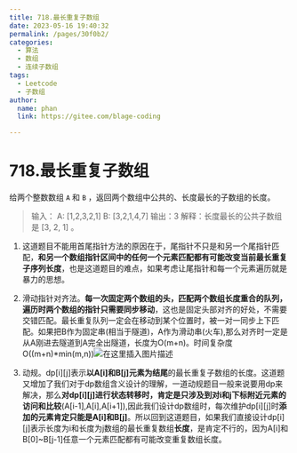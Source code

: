 ```yaml
---
title: 718.最长重复子数组
date: 2023-05-16 19:40:32
permalink: /pages/30f0b2/
categories: 
  - 算法
  - 数组
  - 连续子数组
tags: 
  - Leetcode
  - 子数组
author: 
  name: phan
  link: https://gitee.com/blage-coding

---
```

# 718.最长重复子数组

给两个整数数组 `A` 和 `B` ，返回两个数组中公共的、长度最长的子数组的长度。

> 输入：
> A: [1,2,3,2,1]
> B: [3,2,1,4,7]
> 输出：3
> 解释：长度最长的公共子数组是 [3, 2, 1] 。

1. 这道题目不能用首尾指针方法的原因在于，尾指针不只是和另一个尾指针匹配，**和另一个数组指针区间中的任何一个元素匹配都有可能改变当前最长重复子序列长度**，也是这道题目的难点，如果考虑让尾指针和每一个元素遍历就是暴力的思想。
2. 滑动指针对齐法。**每一次固定两个数组的头，匹配两个数组长度重合的队列，遍历时两个数组的指针只需要同步移动**，这也是固定头部对齐的好处，不需要交错匹配。最长重复队列一定会在移动到某个位置时，被一对一同步上下匹配。如果把B作为固定串(相当于隧道)，A作为滑动串(火车),那么对齐时一定是从A刚进去隧道到A完全出隧道，长度为O(m+n)。时间复杂度O((m+n)*min(m,n))![在这里插入图片描述](https://jsd.cdn.zzko.cn/gh/blage-coding/picx-images-hosting@master/20230516/fbc3d75b4a3d465e9be411a615e8b752.2onjcola06g0.webp#pic_center)

3. 动规。dp[i\][j\]表示**以A[i\]和B[j\]元素为结尾**的最长重复子数组的长度。这道题又增加了我们对于dp数组含义设计的理解，一道动规题目一般来说要用dp来解决，那么**对dp[i\][j\]进行状态转移时，肯定是只涉及到对i和j下标附近元素的访问和比较**(A[i-1],A[i],A[i+1]),因此我们设计dp数组时，每次维护dp[i\][j\]时**添加的元素肯定只能是A[i\]和B[j\]**。所以回到这道题目，如果我们直接设计dp[i\][j\]表示长度为i和长度为j数组的最长重复数组**长度**，是肯定不行的，因为A[i\]和B[0]~B[j-1\]任意一个元素匹配都有可能改变重复数组长度。